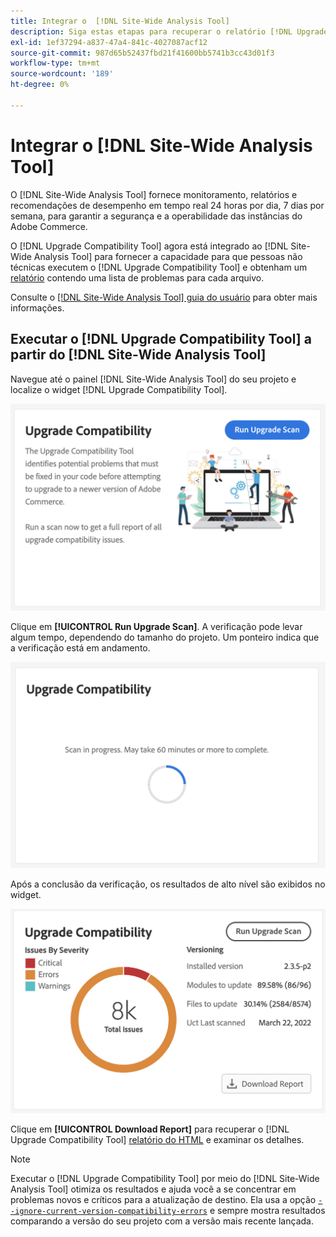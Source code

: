 ```yaml
---
title: Integrar o  [!DNL Site-Wide Analysis Tool]
description: Siga estas etapas para recuperar o relatório [!DNL Upgrade Compatibility Tool] do painel [!DNL Site-Wide Analysis Tool] do seu projeto do Adobe Commerce.
exl-id: 1ef37294-a837-47a4-841c-4027087acf12
source-git-commit: 987d65b52437fbd21f41600bb5741b3cc43d01f3
workflow-type: tm+mt
source-wordcount: '189'
ht-degree: 0%

---
```


# Integrar o [!DNL Site-Wide Analysis Tool]

O [!DNL Site-Wide Analysis Tool] fornece monitoramento, relatórios e recomendações de desempenho em tempo real 24 horas por dia, 7 dias por semana, para garantir a segurança e a operabilidade das instâncias do Adobe Commerce.

O [!DNL Upgrade Compatibility Tool] agora está integrado ao [!DNL Site-Wide Analysis Tool] para fornecer a capacidade para que pessoas não técnicas executem o [!DNL Upgrade Compatibility Tool] e obtenham um [relatório](../upgrade-compatibility-tool/reports.md) contendo uma lista de problemas para cada arquivo.

Consulte o [[!DNL Site-Wide Analysis Tool] guia do usuário](https://experienceleague.adobe.com/pt-br/docs/commerce-operations/tools/site-wide-analysis-tool/access) para obter mais informações.

## Executar o [!DNL Upgrade Compatibility Tool] a partir do [!DNL Site-Wide Analysis Tool]

Navegue até o painel [!DNL Site-Wide Analysis Tool] do seu projeto e localize o widget [!DNL Upgrade Compatibility Tool].

![Widget da SWAT do UCT - Inicial](../../assets/upgrade-guide/uct-swat-initial.png)

Clique em **[!UICONTROL Run Upgrade Scan]**. A verificação pode levar algum tempo, dependendo do tamanho do projeto. Um ponteiro indica que a verificação está em andamento.

![Widget da SWAT do UCT - Em andamento](../../assets/upgrade-guide/uct-swat-progress.png)

Após a conclusão da verificação, os resultados de alto nível são exibidos no widget.

![Widget do UCT SWAT - Resultados](../../assets/upgrade-guide/uct-swat-results.png)

Clique em **[!UICONTROL Download Report]** para recuperar o [!DNL Upgrade Compatibility Tool] [relatório do HTML](../upgrade-compatibility-tool/reports.md#html-report) e examinar os detalhes.


>[!NOTE]
>
> Executar o [!DNL Upgrade Compatibility Tool] por meio do [!DNL Site-Wide Analysis Tool] otimiza os resultados e ajuda você a se concentrar em problemas novos e críticos para a atualização de destino. Ela usa a opção [`--ignore-current-version-compatibility-errors`](run.md#optimize-your-results) e sempre mostra resultados comparando a versão do seu projeto com a versão mais recente lançada.
